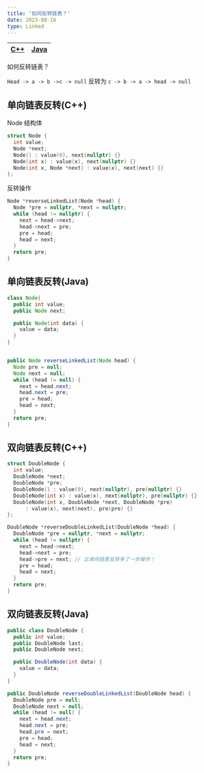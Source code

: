 ```yaml
---
title: '如何反转链表？'
date: 2023-08-16
type: Linked
---
```


| [C++](https://github.com/ZhengKe996/DS/blob/main/src/linked/linked.cpp) | [Java](https://github.com/ZhengKe996/DS/blob/main/src/linked/linked.java) |
| :---------------------------------------------------------------------: | :-----------------------------------------------------------------------: |

如何反转链表？

`Head -> a -> b ->c -> null` 反转为 `c -> b -> a -> head -> null`

## 单向链表反转(C++)

Node 结构体

```c++
struct Node {
  int value;
  Node *next;
  Node() : value(0), next(nullptr) {}
  Node(int x) : value(x), next(nullptr) {}
  Node(int x, Node *next) : value(x), next(next) {}
};

```

反转操作

```c++
Node *reverseLinkedList(Node *head) {
  Node *pre = nullptr, *next = nullptr;
  while (head != nullptr) {
    next = head->next;
    head->next = pre;
    pre = head;
    head = next;
  }
  return pre;
}
```

## 单向链表反转(Java)

```java
class Node{
  public int value;
  public Node next;

  public Node(int data) {
    value = data;
  }
}


public Node reverseLinkedList(Node head) {
  Node pre = null;
  Node next = null;
  while (head != null) {
    next = head.next;
    head.next = pre;
    pre = head;
    head = next;
  }
  return pre;
}
```

## 双向链表反转(C++)

```c++
struct DoubleNode {
  int value;
  DoubleNode *next;
  DoubleNode *pre;
  DoubleNode() : value(0), next(nullptr), pre(nullptr) {}
  DoubleNode(int x) : value(x), next(nullptr), pre(nullptr) {}
  DoubleNode(int x, DoubleNode *next, DoubleNode *pre)
      : value(x), next(next), pre(pre) {}
};

DoubleNode *reverseDoubleLinkedList(DoubleNode *head) {
  DoubleNode *pre = nullptr, *next = nullptr;
  while (head != nullptr) {
    next = head->next;
    head->next = pre;
    head->pre = next; // 比单向链表反转多了一步操作！
    pre = head;
    head = next;
  }
  return pre;
}
```

## 双向链表反转(Java)

```java
public class DoubleNode {
  public int value;
  public DoubleNode last;
  public DoubleNode next;

  public DoubleNode(int data) {
    value = data;
  }
}

public DoubleNode reverseDoubleLinkedList(DoubleNode head) {
  DoubleNode pre = null;
  DoubleNode next = null;
  while (head != null) {
    next = head.next;
    head.next = pre;
    head.pre = next;
    pre = head;
    head = next;
  }
  return pre;
}
```
